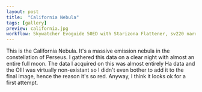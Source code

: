 ```yaml
---
layout: post
title:  "California Nebula"
tags: [gallery]
preview: california.jpg
workflow: Skywatcher Evoguide 50ED with Starizona Flattener, sv220 narrowband filter, Risingcam IMX585, guided, 4hr 25min of data
---
```

This is the California Nebula. It's a massive emission nebula in the constellation of Perseus. I gathered this data on a clear night with almost an entire full moon. The data I acquired on this was almost entirely Ha data and the OIII was virtually non-existant so I didn't even bother to add it to the final image, hence the reason it's so red. Anyway, I think it looks ok for a first attempt.

